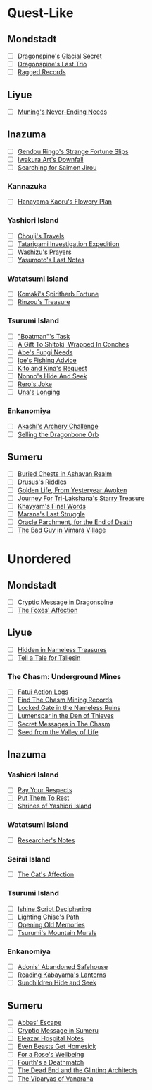 # Quest-Like
## Mondstadt
* [ ] [Dragonspine's Glacial Secret](https://genshin-impact.fandom.com/wiki/Dragonspine%27s_Glacial_Secret)
* [ ] [Dragonspine's Last Trio](https://genshin-impact.fandom.com/wiki/Dragonspine%27s_Last_Trio)
* [ ] [Ragged Records](https://genshin-impact.fandom.com/wiki/Ragged_Records)
## Liyue
* [ ] [Muning's Never-Ending Needs](https://genshin-impact.fandom.com/wiki/Muning%27s_Never-Ending_Needs)
## Inazuma
* [ ] [Gendou Ringo's Strange Fortune Slips](https://genshin-impact.fandom.com/wiki/Gendou_Ringo%27s_Strange_Fortune_Slips)
* [ ] [Iwakura Art's Downfall](https://genshin-impact.fandom.com/wiki/Iwakura_Art%27s_Downfall)
* [ ] [Searching for Saimon Jirou](https://genshin-impact.fandom.com/wiki/Searching_for_Saimon_Jirou)
### Kannazuka
* [ ] [Hanayama Kaoru's Flowery Plan](https://genshin-impact.fandom.com/wiki/Hanayama_Kaoru%27s_Flowery_Plan)
### Yashiori Island
* [ ] [Chouji's Travels](https://genshin-impact.fandom.com/wiki/Chouji%27s_Travels)
* [ ] [Tatarigami Investigation Expedition](https://genshin-impact.fandom.com/wiki/Tatarigami_Investigation_Expedition)
* [ ] [Washizu's Prayers](https://genshin-impact.fandom.com/wiki/Washizu%27s_Prayers)
* [ ] [Yasumoto's Last Notes](https://genshin-impact.fandom.com/wiki/Yasumoto%27s_Last_Notes)
### Watatsumi Island
* [ ] [Komaki's Spiritherb Fortune](https://genshin-impact.fandom.com/wiki/Komaki%27s_Spiritherb_Fortune)
* [ ] [Rinzou's Treasure](https://genshin-impact.fandom.com/wiki/Rinzou%27s_Treasure)
### Tsurumi Island
* [ ] ["Boatman"'s Task](https://genshin-impact.fandom.com/wiki/%22Boatman%22%27s_Task)
* [ ] [A Gift To Shitoki, Wrapped In Conches](https://genshin-impact.fandom.com/wiki/A_Gift_To_Shitoki,_Wrapped_In_Conches)
* [ ] [Abe's Fungi Needs](https://genshin-impact.fandom.com/wiki/Abe%27s_Fungi_Needs)
* [ ] [Ipe's Fishing Advice](https://genshin-impact.fandom.com/wiki/Ipe%27s_Fishing_Advice)
* [ ] [Kito and Kina's Request](https://genshin-impact.fandom.com/wiki/Kito_and_Kina%27s_Request)
* [ ] [Nonno's Hide And Seek](https://genshin-impact.fandom.com/wiki/Nonno%27s_Hide_And_Seek)
* [ ] [Rero's Joke](https://genshin-impact.fandom.com/wiki/Rero%27s_Joke)
* [ ] [Una's Longing](https://genshin-impact.fandom.com/wiki/Una%27s_Longing)
### Enkanomiya
* [ ] [Akashi's Archery Challenge](https://genshin-impact.fandom.com/wiki/Akashi%27s_Archery_Challenge)
* [ ] [Selling the Dragonbone Orb](https://genshin-impact.fandom.com/wiki/Selling_the_Dragonbone_Orb)
## Sumeru
* [ ] [Buried Chests in Ashavan Realm](https://genshin-impact.fandom.com/wiki/Buried_Chests_in_Ashavan_Realm)
* [ ] [Drusus's Riddles](https://genshin-impact.fandom.com/wiki/Drusus%27s_Riddles)
* [ ] [Golden Life, From Yesteryear Awoken](https://genshin-impact.fandom.com/wiki/Golden_Life,_From_Yesteryear_Awoken)
* [ ] [Journey For Tri-Lakshana's Starry Treasure](https://genshin-impact.fandom.com/wiki/Journey_For_Tri-Lakshana%27s_Starry_Treasure)
* [ ] [Khayyam's Final Words](https://genshin-impact.fandom.com/wiki/Khayyam%27s_Final_Words)
* [ ] [Marana's Last Struggle](https://genshin-impact.fandom.com/wiki/Marana%27s_Last_Struggle)
* [ ] [Oracle Parchment, for the End of Death](https://genshin-impact.fandom.com/wiki/Oracle_Parchment,_for_the_End_of_Death)
* [ ] [The Bad Guy in Vimara Village](https://genshin-impact.fandom.com/wiki/The_Bad_Guy_in_Vimara_Village)
# Unordered
## Mondstadt
* [ ] [Cryptic Message in Dragonspine](https://genshin-impact.fandom.com/wiki/Cryptic_Message_in_Dragonspine)
* [ ] [The Foxes' Affection](https://genshin-impact.fandom.com/wiki/The_Foxes%27_Affection)
## Liyue
* [ ] [Hidden in Nameless Treasures](https://genshin-impact.fandom.com/wiki/Hidden_in_Nameless_Treasures)
* [ ] [Tell a Tale for Taliesin](https://genshin-impact.fandom.com/wiki/Tell_a_Tale_for_Taliesin)
### The Chasm: Underground Mines
* [ ] [Fatui Action Logs](https://genshin-impact.fandom.com/wiki/Fatui_Action_Logs)
* [ ] [Find The Chasm Mining Records](https://genshin-impact.fandom.com/wiki/Find_The_Chasm_Mining_Records)
* [ ] [Locked Gate in the Nameless Ruins](https://genshin-impact.fandom.com/wiki/Locked_Gate_in_the_Nameless_Ruins)
* [ ] [Lumenspar in the Den of Thieves](https://genshin-impact.fandom.com/wiki/Lumenspar_in_the_Den_of_Thieves)
* [ ] [Secret Messages in The Chasm](https://genshin-impact.fandom.com/wiki/Secret_Messages_in_The_Chasm)
* [ ] [Seed from the Valley of Life](https://genshin-impact.fandom.com/wiki/Seed_from_the_Valley_of_Life)
## Inazuma
### Yashiori Island
* [ ] [Pay Your Respects](https://genshin-impact.fandom.com/wiki/Pay_Your_Respects)
* [ ] [Put Them To Rest](https://genshin-impact.fandom.com/wiki/Put_Them_To_Rest)
* [ ] [Shrines of Yashiori Island](https://genshin-impact.fandom.com/wiki/Shrines_of_Yashiori_Island)
### Watatsumi Island
* [ ] [Researcher's Notes](https://genshin-impact.fandom.com/wiki/Researcher%27s_Notes)
### Seirai Island
* [ ] [The Cat's Affection](https://genshin-impact.fandom.com/wiki/The_Cat%27s_Affection)
### Tsurumi Island
* [ ] [Ishine Script Deciphering](https://genshin-impact.fandom.com/wiki/Ishine_Script_Deciphering)
* [ ] [Lighting Chise's Path](https://genshin-impact.fandom.com/wiki/Lighting_Chise%27s_Path)
* [ ] [Opening Old Memories](https://genshin-impact.fandom.com/wiki/Opening_Old_Memories)
* [ ] [Tsurumi's Mountain Murals](https://genshin-impact.fandom.com/wiki/Tsurumi%27s_Mountain_Murals)
### Enkanomiya
* [ ] [Adonis' Abandoned Safehouse](https://genshin-impact.fandom.com/wiki/Adonis%27_Abandoned_Safehouse)
* [ ] [Reading Kabayama's Lanterns](https://genshin-impact.fandom.com/wiki/Reading_Kabayama%27s_Lanterns)
* [ ] [Sunchildren Hide and Seek](https://genshin-impact.fandom.com/wiki/Sunchildren_Hide_and_Seek)
## Sumeru
* [ ] [Abbas' Escape](https://genshin-impact.fandom.com/wiki/Abbas%27_Escape)
* [ ] [Cryptic Message in Sumeru](https://genshin-impact.fandom.com/wiki/Cryptic_Message_in_Sumeru)
* [ ] [Eleazar Hospital Notes](https://genshin-impact.fandom.com/wiki/Eleazar_Hospital_Notes)
* [ ] [Even Beasts Get Homesick](https://genshin-impact.fandom.com/wiki/Even_Beasts_Get_Homesick)
* [ ] [For a Rose's Wellbeing](https://genshin-impact.fandom.com/wiki/For_a_Rose%27s_Wellbeing)
* [ ] [Fourth's a Deathmatch](https://genshin-impact.fandom.com/wiki/Fourth%27s_a_Deathmatch)
* [ ] [The Dead End and the Glinting Architects](https://genshin-impact.fandom.com/wiki/The_Dead_End_and_the_Glinting_Architects)
* [ ] [The Viparyas of Vanarana](https://genshin-impact.fandom.com/wiki/The_Viparyas_of_Vanarana)